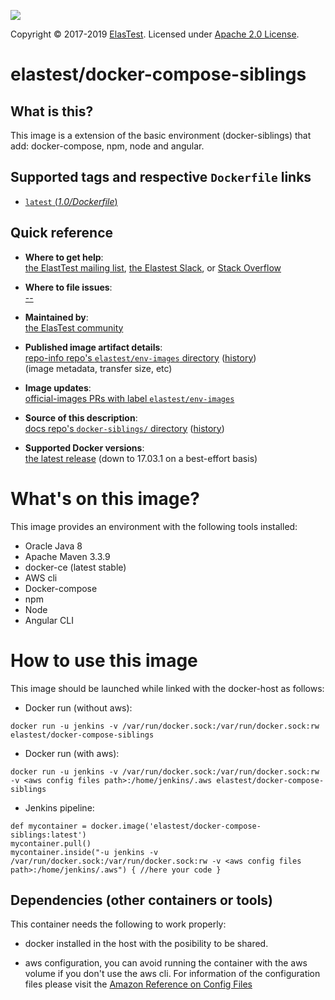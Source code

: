 
[![][ElasTest Logo]][ElasTest]

Copyright © 2017-2019 [ElasTest]. Licensed under [Apache 2.0 License].

elastest/docker-compose-siblings 
==============================

## What is this? 

This image is a extension of the basic environment (docker-siblings) that add: docker-compose, npm, node and angular.

## Supported tags and respective `Dockerfile` links
-	[ `latest` (*1.0/Dockerfile*)]()

## Quick reference

-	**Where to get help**:  
	[the ElastTest mailing list](), [the Elastest Slack](), or [Stack Overflow]()

-	**Where to file issues**:  
	[--]()

-	**Maintained by**:  
	[the ElasTest community](https://github.com/elastest)

-	**Published image artifact details**:  
	[repo-info repo's `elastest/env-images` directory](https://github.com/elastest/env-images/blob/master/<image-name>) ([history](https://github.com/elastest/env-images/commits/master/<image-name>))  
	(image metadata, transfer size, etc)

-	**Image updates**:  
	[official-images PRs with label `elastest/env-images`](https://github.com/elastest/env-images/pulls?q=label%3Alibrary%2Fmysql)  

-	**Source of this description**:  
	[docs repo's `docker-siblings/` directory](https://github.com/elastest/env-images/tree/master/docker-siblings) ([history](https://github.com/elastest/env-images/commits/master/docker-siblings))

-	**Supported Docker versions**:  
	[the latest release](https://github.com/docker/docker/releases/latest) (down to 17.03.1 on a best-effort basis)

# What's on this image?

This image provides an environment with the following tools installed:
- Oracle Java 8
- Apache Maven 3.3.9
- docker-ce (latest stable)
- AWS cli 
- Docker-compose
- npm
- Node
- Angular CLI


# How to use this image

This image should be launched while linked with the docker-host as follows:

- Docker run (without aws): 
```
docker run -u jenkins -v /var/run/docker.sock:/var/run/docker.sock:rw elastest/docker-compose-siblings 
```

- Docker run (with aws): 
```
docker run -u jenkins -v /var/run/docker.sock:/var/run/docker.sock:rw -v <aws config files path>:/home/jenkins/.aws elastest/docker-compose-siblings 
```

- Jenkins pipeline: 
```
def mycontainer = docker.image('elastest/docker-compose-siblings:latest')
mycontainer.pull() 
mycontainer.inside("-u jenkins -v /var/run/docker.sock:/var/run/docker.sock:rw -v <aws config files path>:/home/jenkins/.aws") { //here your code }
```

## Dependencies (other containers or tools)

This container needs the following to work properly:

- docker installed in the host with the posibility to be shared. 

- aws configuration, you can avoid running the container with the aws volume if you don't use the aws cli. For information of the configuration files please visit the [Amazon Reference on Config Files](http://docs.aws.amazon.com/cli/latest/userguide/cli-config-files.html) 



[Apache 2.0 License]: http://www.apache.org/licenses/LICENSE-2.0
[ElasTest]: http://elastest.io/
[ElasTest Logo]: http://elastest.io/images/logos_elastest/elastest-logo-gray-small.png
[ElasTest Twitter]: https://twitter.com/elastestio
[GitHub ElasTest Group]: https://github.com/elastest
